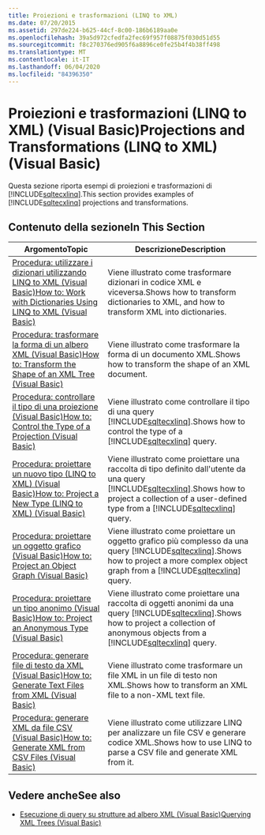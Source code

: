 ```yaml
---
title: Proiezioni e trasformazioni (LINQ to XML)
ms.date: 07/20/2015
ms.assetid: 297de224-b625-44cf-8c00-186b6189aa0e
ms.openlocfilehash: 39a5d972cfedfa2fec69f957f08875f030d51d55
ms.sourcegitcommit: f8c270376ed905f6a8896ce0fe25b4f4b38ff498
ms.translationtype: MT
ms.contentlocale: it-IT
ms.lasthandoff: 06/04/2020
ms.locfileid: "84396350"
---
```

# <a name="projections-and-transformations-linq-to-xml-visual-basic"></a><span data-ttu-id="66cad-102">Proiezioni e trasformazioni (LINQ to XML) (Visual Basic)</span><span class="sxs-lookup"><span data-stu-id="66cad-102">Projections and Transformations (LINQ to XML) (Visual Basic)</span></span>
<span data-ttu-id="66cad-103">Questa sezione riporta esempi di proiezioni e trasformazioni di [!INCLUDE[sqltecxlinq](~/includes/sqltecxlinq-md.md)].</span><span class="sxs-lookup"><span data-stu-id="66cad-103">This section provides examples of [!INCLUDE[sqltecxlinq](~/includes/sqltecxlinq-md.md)] projections and transformations.</span></span>  
  
## <a name="in-this-section"></a><span data-ttu-id="66cad-104">Contenuto della sezione</span><span class="sxs-lookup"><span data-stu-id="66cad-104">In This Section</span></span>  
  
|<span data-ttu-id="66cad-105">Argomento</span><span class="sxs-lookup"><span data-stu-id="66cad-105">Topic</span></span>|<span data-ttu-id="66cad-106">Descrizione</span><span class="sxs-lookup"><span data-stu-id="66cad-106">Description</span></span>|  
|-----------|-----------------|  
|[<span data-ttu-id="66cad-107">Procedura: utilizzare i dizionari utilizzando LINQ to XML (Visual Basic)</span><span class="sxs-lookup"><span data-stu-id="66cad-107">How to: Work with Dictionaries Using LINQ to XML (Visual Basic)</span></span>](how-to-work-with-dictionaries-using-linq-to-xml.md)|<span data-ttu-id="66cad-108">Viene illustrato come trasformare dizionari in codice XML e viceversa.</span><span class="sxs-lookup"><span data-stu-id="66cad-108">Shows how to transform dictionaries to XML, and how to transform XML into dictionaries.</span></span>|  
|[<span data-ttu-id="66cad-109">Procedura: trasformare la forma di un albero XML (Visual Basic)</span><span class="sxs-lookup"><span data-stu-id="66cad-109">How to: Transform the Shape of an XML Tree (Visual Basic)</span></span>](how-to-transform-the-shape-of-an-xml-tree.md)|<span data-ttu-id="66cad-110">Viene illustrato come trasformare la forma di un documento XML.</span><span class="sxs-lookup"><span data-stu-id="66cad-110">Shows how to transform the shape of an XML document.</span></span>|  
|[<span data-ttu-id="66cad-111">Procedura: controllare il tipo di una proiezione (Visual Basic)</span><span class="sxs-lookup"><span data-stu-id="66cad-111">How to: Control the Type of a Projection (Visual Basic)</span></span>](how-to-control-the-type-of-a-projection.md)|<span data-ttu-id="66cad-112">Viene illustrato come controllare il tipo di una query [!INCLUDE[sqltecxlinq](~/includes/sqltecxlinq-md.md)].</span><span class="sxs-lookup"><span data-stu-id="66cad-112">Shows how to control the type of a [!INCLUDE[sqltecxlinq](~/includes/sqltecxlinq-md.md)] query.</span></span>|  
|[<span data-ttu-id="66cad-113">Procedura: proiettare un nuovo tipo (LINQ to XML) (Visual Basic)</span><span class="sxs-lookup"><span data-stu-id="66cad-113">How to: Project a New Type (LINQ to XML) (Visual Basic)</span></span>](how-to-project-a-new-type-linq-to-xml.md)|<span data-ttu-id="66cad-114">Viene illustrato come proiettare una raccolta di tipo definito dall'utente da una query [!INCLUDE[sqltecxlinq](~/includes/sqltecxlinq-md.md)].</span><span class="sxs-lookup"><span data-stu-id="66cad-114">Shows how to project a collection of a user-defined type from a [!INCLUDE[sqltecxlinq](~/includes/sqltecxlinq-md.md)] query.</span></span>|  
|[<span data-ttu-id="66cad-115">Procedura: proiettare un oggetto grafico (Visual Basic)</span><span class="sxs-lookup"><span data-stu-id="66cad-115">How to: Project an Object Graph (Visual Basic)</span></span>](how-to-project-an-object-graph.md)|<span data-ttu-id="66cad-116">Viene illustrato come proiettare un oggetto grafico più complesso da una query [!INCLUDE[sqltecxlinq](~/includes/sqltecxlinq-md.md)].</span><span class="sxs-lookup"><span data-stu-id="66cad-116">Shows how to project a more complex object graph from a [!INCLUDE[sqltecxlinq](~/includes/sqltecxlinq-md.md)] query.</span></span>|  
|[<span data-ttu-id="66cad-117">Procedura: proiettare un tipo anonimo (Visual Basic)</span><span class="sxs-lookup"><span data-stu-id="66cad-117">How to: Project an Anonymous Type (Visual Basic)</span></span>](how-to-project-an-anonymous-type.md)|<span data-ttu-id="66cad-118">Viene illustrato come proiettare una raccolta di oggetti anonimi da una query [!INCLUDE[sqltecxlinq](~/includes/sqltecxlinq-md.md)].</span><span class="sxs-lookup"><span data-stu-id="66cad-118">Shows how to project a collection of anonymous objects from a [!INCLUDE[sqltecxlinq](~/includes/sqltecxlinq-md.md)] query.</span></span>|  
|[<span data-ttu-id="66cad-119">Procedura: generare file di testo da XML (Visual Basic)</span><span class="sxs-lookup"><span data-stu-id="66cad-119">How to: Generate Text Files from XML (Visual Basic)</span></span>](how-to-generate-text-files-from-xml.md)|<span data-ttu-id="66cad-120">Viene illustrato come trasformare un file XML in un file di testo non XML.</span><span class="sxs-lookup"><span data-stu-id="66cad-120">Shows how to transform an XML file to a non-XML text file.</span></span>|  
|[<span data-ttu-id="66cad-121">Procedura: generare XML da file CSV (Visual Basic)</span><span class="sxs-lookup"><span data-stu-id="66cad-121">How to: Generate XML from CSV Files (Visual Basic)</span></span>](how-to-generate-xml-from-csv-files.md)|<span data-ttu-id="66cad-122">Viene illustrato come utilizzare LINQ per analizzare un file CSV e generare codice XML.</span><span class="sxs-lookup"><span data-stu-id="66cad-122">Shows how to use LINQ to parse a CSV file and generate XML from it.</span></span>|  
  
## <a name="see-also"></a><span data-ttu-id="66cad-123">Vedere anche</span><span class="sxs-lookup"><span data-stu-id="66cad-123">See also</span></span>

- [<span data-ttu-id="66cad-124">Esecuzione di query su strutture ad albero XML (Visual Basic)</span><span class="sxs-lookup"><span data-stu-id="66cad-124">Querying XML Trees (Visual Basic)</span></span>](querying-xml-trees.md)
